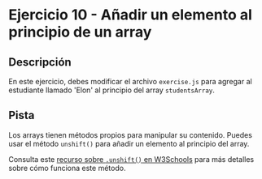 # Ejercicio 10 - Añadir un elemento al principio de un array

## Descripción

En este ejercicio, debes modificar el archivo `exercise.js` para agregar al estudiante llamado 'Elon' al principio del array `studentsArray`.

## Pista

Los arrays tienen métodos propios para manipular su contenido. Puedes usar el método `unshift()` para añadir un elemento al principio del array.

Consulta este [recurso sobre `.unshift()` en W3Schools](https://www.w3schools.com/jsref/jsref_unshift.asp) para más detalles sobre cómo funciona este método.
